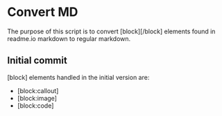 # Convert MD

The purpose of this script is to convert [block][/block] elements found in readme.io markdown to regular markdown.

## Initial commit
[block] elements handled in the initial version are:
* [block:callout]
* [block:image]
* [block:code]
